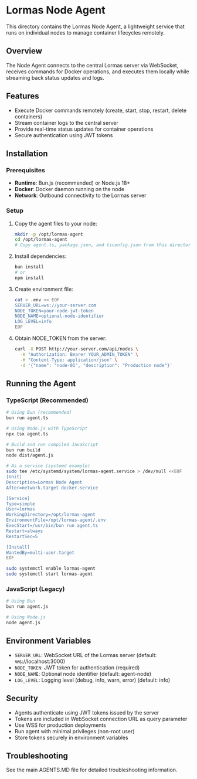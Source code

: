 # Lormas Node Agent

This directory contains the Lormas Node Agent, a lightweight service that runs on individual nodes to manage container lifecycles remotely.

## Overview

The Node Agent connects to the central Lormas server via WebSocket, receives commands for Docker operations, and executes them locally while streaming back status updates and logs.

## Features

- Execute Docker commands remotely (create, start, stop, restart, delete containers)
- Stream container logs to the central server
- Provide real-time status updates for container operations
- Secure authentication using JWT tokens

## Installation

### Prerequisites

- **Runtime**: Bun.js (recommended) or Node.js 18+
- **Docker**: Docker daemon running on the node
- **Network**: Outbound connectivity to the Lormas server

### Setup

1. Copy the agent files to your node:
   ```bash
   mkdir -p /opt/lormas-agent
   cd /opt/lormas-agent
   # Copy agent.ts, package.json, and tsconfig.json from this directory
   ```

2. Install dependencies:
   ```bash
   bun install
   # or
   npm install
   ```

3. Create environment file:
   ```bash
   cat > .env << EOF
   SERVER_URL=ws://your-server.com
   NODE_TOKEN=your-node-jwt-token
   NODE_NAME=optional-node-identifier
   LOG_LEVEL=info
   EOF
   ```

4. Obtain NODE_TOKEN from the server:
   ```bash
   curl -X POST http://your-server.com/api/nodes \
     -H "Authorization: Bearer YOUR_ADMIN_TOKEN" \
     -H "Content-Type: application/json" \
     -d '{"name": "node-01", "description": "Production node"}'
   ```

## Running the Agent

### TypeScript (Recommended)

```bash
# Using Bun (recommended)
bun run agent.ts

# Using Node.js with TypeScript
npx tsx agent.ts

# Build and run compiled JavaScript
bun run build
node dist/agent.js

# As a service (systemd example)
sudo tee /etc/systemd/system/lormas-agent.service > /dev/null <<EOF
[Unit]
Description=Lormas Node Agent
After=network.target docker.service

[Service]
Type=simple
User=lormas
WorkingDirectory=/opt/lormas-agent
EnvironmentFile=/opt/lormas-agent/.env
ExecStart=/usr/bin/bun run agent.ts
Restart=always
RestartSec=5

[Install]
WantedBy=multi-user.target
EOF

sudo systemctl enable lormas-agent
sudo systemctl start lormas-agent
```

### JavaScript (Legacy)

```bash
# Using Bun
bun run agent.js

# Using Node.js
node agent.js
```

## Environment Variables

- `SERVER_URL`: WebSocket URL of the Lormas server (default: ws://localhost:3000)
- `NODE_TOKEN`: JWT token for authentication (required)
- `NODE_NAME`: Optional node identifier (default: agent-node)
- `LOG_LEVEL`: Logging level (debug, info, warn, error) (default: info)

## Security

- Agents authenticate using JWT tokens issued by the server
- Tokens are included in WebSocket connection URL as query parameter
- Use WSS for production deployments
- Run agent with minimal privileges (non-root user)
- Store tokens securely in environment variables

## Troubleshooting

See the main AGENTS.MD file for detailed troubleshooting information.